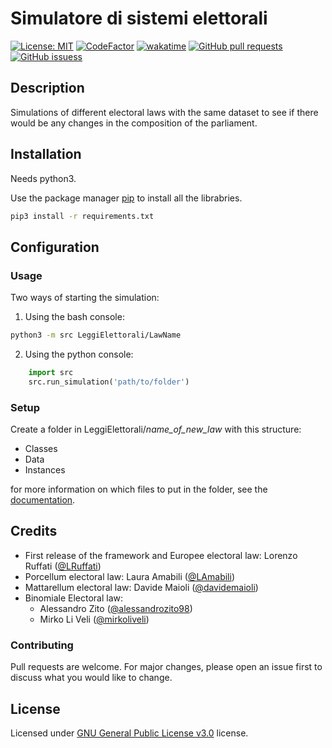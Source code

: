 # Simulatore di sistemi elettorali

[![License: MIT](https://img.shields.io/badge/License-MIT-brightgreen.svg)](https://opensource.org/licenses/MIT)
[![CodeFactor](https://www.codefactor.io/repository/github/alessandrozito98/simulatoresistemielettorali-2/badge)](https://www.codefactor.io/repository/github/alessandrozito98/simulatoresistemielettorali-2)
[![wakatime](https://wakatime.com/badge/github/alessandrozito98/SimulatoreSistemiElettorali-2.svg)](https://wakatime.com/badge/github/alessandrozito98/SimulatoreSistemiElettorali-2)
<a href="https://github.com/alessandrozito98/SimulatoreSistemiElettorali-2/pulls">
      <img alt="GitHub pull requests" src="https://img.shields.io/github/issues-pr/alessandrozito98/SimulatoreSistemiElettorali-2?color=0088ff" />
</a>
<a href="https://github.com/alessandrozito98/SimulatoreSistemiElettorali-2/issues">
    <img alt="GitHub issuess" src="https://img.shields.io/github/issues/alessandrozito98/SimulatoreSistemiElettorali-2?color=0088ff" />
</a>
## Description

Simulations of different electoral laws with the same dataset to see if there would be any changes in the composition of the parliament.

## Installation

Needs python3.

Use the package manager [pip](https://pip.pypa.io/en/stable/) to install all the librabries.

```bash
pip3 install -r requirements.txt
```

## Configuration

### Usage

Two ways of starting the simulation:

1) Using the bash console:

```bash
python3 -m src LeggiElettorali/LawName
``` 

2) Using the python console:

```python
    import src
    src.run_simulation('path/to/folder')
 ```

### Setup
Create a folder in LeggiElettorali/*name_of_new_law* with this structure:
+ Classes
+ Data
+ Instances

for more information on which files to put in the folder, see the [documentation](https://github.com/alessandrozito98/SimulatoreSistemiElettorali-2/tree/master/docs).

## Credits

+ First release of the framework and Europee electoral law: Lorenzo Ruffati ([@LRuffati](https://github.com/LRuffati)) 
+ Porcellum electoral law: Laura Amabili ([@LAmabili](https://github.com/LauraAmabili))
+ Mattarellum electoral law: Davide Maioli ([@davidemaioli](https://github.com/davidemaioli)) 
+ Binomiale Electoral law: 
    + Alessandro Zito ([@alessandrozito98](https://github.com/alessandrozito98))
    + Mirko Li Veli ([@mirkoliveli](https://github.com/mirkoliveli))


### Contributing
Pull requests are welcome. For major changes, please open an issue first to discuss what you would like to change.

## License
Licensed under [GNU General Public License v3.0](https://choosealicense.com/licenses/gpl-3.0/) license.